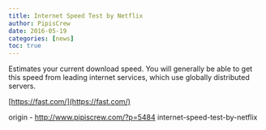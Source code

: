 ```yaml
---
title: Internet Speed Test by Netflix
author: PipisCrew
date: 2016-05-19
categories: [news]
toc: true
---
```


Estimates your current download speed. You will generally be able to get this speed from leading internet services, which use globally distributed servers.

[https://fast.com/](https://fast.com/)

origin - http://www.pipiscrew.com/?p=5484 internet-speed-test-by-netflix